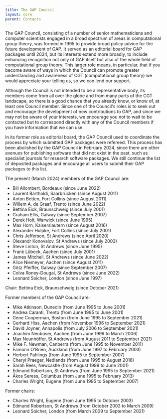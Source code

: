 ```yaml
---
title: The GAP Council
layout: core
parent: Contacts
---
```


The GAP Council, consisting of a number of senior
mathematicians and computer scientists engaged in a broad spectrum of
areas in computational group theory, was formed in 1995 to provide broad
policy advice for the future development of GAP. It served as an editorial
board for GAP packages until 2024, but its interests extend more broadly, to include
enhancing recognition not only of GAP itself but also of
the whole field of computational group theory. This larger role means,
in particular, that if you become aware of ways in which the Council can
promote greater understanding and awareness of CGT (computational group
theory) we would appreciate your telling us, so we can lend our support.

Although the Council is not intended to be a representative body, its
members come from all over the globe and from many parts of the CGT
landscape, so there is a good chance that you already know, or know of,
at least one Council member. Since one of the Council's roles is to seek
out and encourage the development of new contributions to
GAP, and since we may not be aware of your interests,
we encourage you not to wait to be contacted but to correspond directly
with any of the Council members if you have information that we can use.

In its former role as editorial board, the GAP Council used to
coordinate the process by which submitted GAP packages
were refereed. This process has been abolished by the GAP Council in
February 2024, since there are other avenues for publishing software
that did not exist in the past, such as specialist journals for research
software packages. We still continue the list of deposited packages and
encourage all users to submit their GAP packages to this list.

The present (March 2024) members of the GAP Council are:

- Bill Allombert, Bordeaux (since June 2022)
- Laurent Bartholdi, Saarbrücken (since August 2011)
- Anton Betten, Fort Collins (since August 2011)
- Willem A. de Graaf, Trento (since June 2022)
- Bettina Eick, Braunschweig (since July 2001)
- Graham Ellis, Galway (since September 2007)
- Derek Holt, Warwick (since June 1995)
- Max Horn, Kaiserslautern (since August 2016)
- Alexander Hulpke, Fort Collins (since July 2001)
- Chris Jefferson, St Andrews (since April 2020)
- Olexandr Konovalov, St Andrews (since July 2003)
- Steve Linton, St Andrews (since June 1995)
- Frank Lübeck, Aachen (since July 2001)
- James Mitchell, St Andrews (since June 2022)
- Alice Niemeyer, Aachen (since August 2011)
- Götz Pfeiffer, Galway (since September 2007)
- Colva Roney-Dougal, St Andrews (since June 2022)
- Leonard Soicher, London (since June 1997)

Chair: Bettina Eick, Braunschweig (since October 2021)

Former members of the GAP Council are:

- Mike Atkinson, Dunedin (from June 1995 to June 2001)
- Andrea Caranti, Trento (from June 1995 to June 2001)
- Gene Cooperman, Boston (from June 1995 to September 2021)
- Gerhard Hiss, Aachen (from November 1996 to September 2021)
- David Joyner, Annapolis (from July 2006 to September 2021)
- Joachim Neubüser, Aachen (from June 1999 to March 2006)
- Max Neunhöffer, St Andrews (from August 2011 to September 2021)
- Mike F. Newman, Canberra (from June 1995 to November 2011)
- Eamonn O'Brien, Auckland (from June 1997 to February 2003)
- Herbert Pahlings (from June 1995 to September 2007)
- Cheryl Praeger, Nedlands (from June 1995 to August 2016)
- Sarah Rees, Newcastle (from August 1999 to June 2001)
- Edmund Robertson, St Andrews (from June 1995 to September 2021)
- Ákos Seress, Columbus (from June 1995 to February 2013)
- Charles Wright, Eugene (from June 1995 to September 2007)

Former chairs:

- Charles Wright, Eugene (from June 1995 to October 2003)
- Edmund Robertson, St Andrews (from October 2003 to March 2009)
- Leonard Soicher, London (from March 2009 to September 2021)
